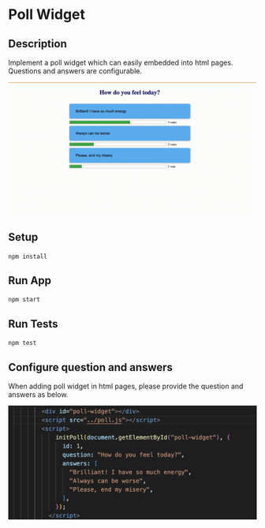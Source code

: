 # Poll Widget

## Description

Implement a poll widget which can easily embedded into html pages.
Questions and answers are configurable.

<img src="https://github.com/BhagyaPrasadSamarathunga/Assets/blob/main/poll-widget.gif" width="900" />

## Setup

```
npm install
```

## Run App

```
npm start
```

## Run Tests

```
npm test
```

## Configure question and answers

When adding poll widget in html pages, please provide the question and answers as below.

<img src="https://github.com/BhagyaPrasadSamarathunga/Assets/blob/main/poll-widget-question-configuration.png" width="900" />
